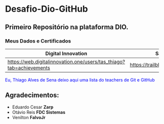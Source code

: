# Desafio-Dio-GitHub
## Primeiro Repositório na plataforma DIO.

### Meus Dados e Certificados
| Digital Innovation        | Salesforce                       | Linkedin                                   |
| ------------------------------------------------------------ | --------------------------------- | ------------------------------------------ |
| https://web.digitalinnovation.one/users/tas_thiago?tab=achievements | https://trailblazer.me/id/swanped | https://www.linkedin.com/in/thiagosenatas/ |

<p style="color:blue">Eu, Thiago Alves de Sena deixo aqui uma lista do teachers de Git e GitHub</p>

## Agradecimentos:

- Eduardo Cesar **Zarp**
- Otávio Reis **FDC Sistemas**
- Venilton **FalvoJr**
